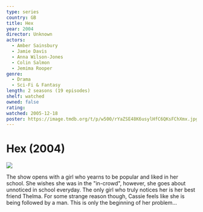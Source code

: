 ```yaml
---
type: series
country: GB
title: Hex
year: 2004
director: Unknown
actors:
  - Amber Sainsbury
  - Jamie Davis
  - Anna Wilson-Jones
  - Colin Salmon
  - Jemima Rooper
genre:
  - Drama
  - Sci-Fi & Fantasy
length: 2 seasons (19 episodes)
shelf: watched
owned: false
rating:
watched: 2005-12-18
poster: https://image.tmdb.org/t/p/w500/rYaZSE48K6usylHfC6QKsFChXmx.jpg
---
```


# Hex (2004)

![](https://image.tmdb.org/t/p/w500/rYaZSE48K6usylHfC6QKsFChXmx.jpg)

The show opens with a girl who yearns to be popular and liked in her school. She wishes she was in the "in-crowd", however, she goes about unnoticed in school everyday. The only girl who truly notices her is her best friend Thelma. For some strange reason though, Cassie feels like she is being followed by a man. This is only the beginning of her problem...